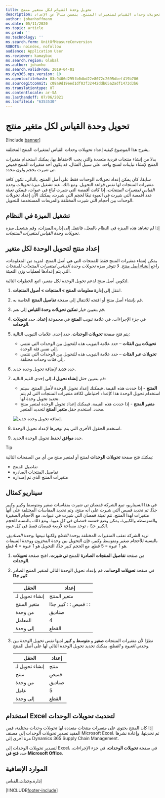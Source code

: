 ```yaml
---
title: تحويل وحدة القياس لكل متغير منتج
description: يشرح هذا الموضوع كيفية إعداد تحويلات وحدات القياس لمتغيرات المنتج. يتضمن مثالاً عن الإعداد.
author: johanhoffmann
ms.date: 05/11/2020
ms.topic: article
ms.prod: ''
ms.technology: ''
ms.search.form: UnitOfMeasureConversion
ROBOTS: noindex, nofollow
audience: Application User
ms.reviewer: kamaybac
ms.search.region: Global
ms.author: johanho
ms.search.validFrom: 2019-04-01
ms.dyn365.ops.version: 10
ms.openlocfilehash: 03c9406d295fb0dbd22e8072c2695dbef419b706
ms.sourcegitcommit: c08a9d19eed1df03f32442ddb65a2adf1473d3b6
ms.translationtype: HT
ms.contentlocale: ar-SA
ms.lasthandoff: 07/06/2021
ms.locfileid: "6353530"
---
```

# <a name="unit-of-measure-conversion-per-product-variant"></a>تحويل وحدة القياس لكل متغير منتج

[!include [banner](../includes/banner.md)]

يشرح هذا الموضوع كيفية إعداد تحويلات وحدات القياس لمتغيرات المنتج المختلفة.

بدلا من إنشاء منتجات فردية متعددة والتي يجب الاحتفاظ بها، يمكنك استخدام متغيرات المنتج لإنشاء تباينات لمنتج واحد. على سبيل المثال، قد يكون أحد متغيرات المنتج قميص تي شيرت بحجم ولون محدد.

سابقا، كان يمكن إعداد تحويلات الوحدات فقط على أصل المنتج. بالتالي، تكون كافة متغيرات المنتجات لها نفس قواعد التحويل. ومع ذلك، عند تشغيل ميزة *تحويلات وحدة القياس لمتغيرات المنتجات*، إذا كانت أقمصة التي شيرت تُباع في عبوات، فيمكن تعبئة عدد أقمصة التي شيرت في العبوة تبعًا لحجم التي شيرت، يمكنك الآن إعداد تحويلات الوحدات بين أحجام التي شيرت المختلفة والمربعات المستخدمة للتحويل.

## <a name="turn-on-the-feature-in-your-system"></a>تشغيل الميزة في النظام

إذا لم تشاهد هذه الميزة في النظام بالفعل، فانتقل إلى [إدارة الميزات](../../fin-ops-core/fin-ops/get-started/feature-management/feature-management-overview.md)، وقم بتشغيل ميزة *تحويلات وحدة القياس لمتغيرات المنتجات*.

## <a name="set-up-a-product-for-unit-conversion-per-variant"></a>إعداد منتج لتحويل الوحدة لكل متغير

يمكن إنشاء متغيرات المنتج فقط للمنتجات التي هي أصل المنتج. لمزيد من المعلومات، راجع [إنشاء أصل منتج](tasks/create-product-master.md). لا تتوفر ميزة *تحويلات وحدة القياس لمتغيرات المنتجات* للمنتجات التي يتم إعدادها لعمليات وزن التعبئة.

لتكوين أصل منتج لدعم تحويل الوحدة لكل متغير، اتبع الخطوات التالية.

1. ‏‫انتقل إلى **إدارة معلومات المنتج‬ \> المنتجات \> أصول المنتجات‬‬**.
1. قم بإنشاء أصل منتج أو افتحه للانتقال إلى صفحة **تفاصيل المنتج** الخاصة به.
1. قم بتعيين خيار **تمكين تحويلات وحدة القياس** إلى *نعم*.
1. في جزء الإجراءات، في علامة تبويب **المنتج** في مجموعة **إعداد‬**، حدد **تحويلات الوحدات**.
1. يتم فتح صفحة **تحويلات الوحدات**. حدد إحدى علامات التبويب التالية:

    - **تحويلات بين الفئات** – حدد علامة التبويب هذه للتحويل بين الوحدات التي تنتمي إلى نفس فئة الوحدة.
    - **تحويلات عبر الفئات** – حدد علامة التبويب هذه للتحويل بين الوحدات التي تنتمي إلى فئات وحدات مختلفة.

1. حدد **جديد** لإضافة تحويل وحدة جديد.
1. قم بتعيين حقل **إنشاء تحويل لـ** إلى إحدى القيم التالية:

    - **المنتج** - إذا حددت هذه القيمة، فيمكنك إعداد تحويل الوحدة لأصل المنتج. سيتم استخدام تحويل الوحدة هذا كإعداد احتياطي لكافة متغيرات المنتجات التي لم يتم تحديد تحويل وحدة لها.
    - **متغير المنتج** - إذا حددت هذه القيمة، فيمكنك إعداد تحويل الوحدة لمتغير منتج محدد. استخدم حقل **متغير المنتج** لتحديد المتغير.

    ![إضافة تحويل وحدة جديد.](media/uom-new-conversion.png "إضافة تحويل وحدة جديد")

1. استخدم الحقول الأخرى التي يتم توفيرها لإعداد تحويل الوحدة.
1. حدد **موافق** لحفظ تحويل الوحدة الجديد.

> [!TIP]
> يمكنك فتح صفحة **تحويلات الوحدات** لمنتج أو لمتغير منتج من أي من الصفحات التالية:
> 
> - تفاصيل المنتج
> - تفاصيل المنتجات الصادرة
> - متغيرات المنتج الذي تم إصداره

## <a name="example-scenario"></a>سيناريو كمثال

في هذا السيناريو، تبيع الشركة قمصان تي شيرت بمقاسات صغير ومتوسط وكبير وكبير جدًا. تم تحديد قميص التي شيرت على أنه منتج، وتم تحديد المقاسات المختلفة على أنها متغيرات لهذا المنتج. تتم تعبئة قمصان التي شيرت في عبوات. مع الأحجام الصغيرة والمتوسطة والكبيرة، يمكن وضع خمسة قمصان في كل عبوة. ومع ذلك، بالنسبة للحجم الكبير جدًا ، توجد مساحة لأربعة قمصان فقط في كل عبوة.

تريد الشركة تعقب المتغيرات المختلفة بوحدة *القطع* ولكنها تبيعها بوحدة *الصناديق*. بالنسبة للأحجام صغير ومتوسط وكبير، فإن التحويل بين وحدة المخزون ووحدة المبيعات هو 1 عبوة = 5 قطع. مع الحجم كبير جدًا، التحويل هو 1 عبوة = 4 قطع.

1. من صفحة **تفاصيل المنتجات الصادرة** للمنتج **تي شيرت**، افتح صفحة **تحويلات الوحدات**.
1. في صفحة **تحويلات الوحدات**، قم بإعداد تحويل الوحدة التالي لمتغير المنتج الصادر **كبير جدًا**.

    | الحقل                 | إعداد                 |
    |-----------------------|-------------------------|
    | إنشاء تحويل لـ | متغير المنتج         |
    | متغير المنتج       | قميص : : كبير جدًا : : |
    | من وحدة             | صناديق                   |
    | المعامل                | 4                       |
    | إلى وحدة               | القطع                  |

1. نظرًا لأن متغيرات المنتجات **صغير** و **متوسط** و **كبير** لديها نفس تحويل الوحدة بين وحدتي *العبوة* و *القطع*، يمكنك تحديد تحويل الوحدة التالي لها على أصل المنتج.

    | الحقل                 | إعداد |
    |-----------------------|---------|
    | إنشاء تحويل لـ | منتج |
    | منتج               | قميص |
    | من وحدة             | صناديق   |
    | عامل                | 5       |
    | إلى وحدة               | القطع  |

## <a name="using-excel-to-update-the-unit-conversions"></a>استخدام Excel لتحديث تحويلات الوحدات

إذا كان المنتج يحتوي على متغيرات منتجات متعددة لها تحويلات وحدات مختلفة، فمن المفيد تصدير تحويلات الوحدات إلى مصنف Microsoft Excel، ثم تحديثها، وإعادة نشرها مرة أخرى إلى Dynamics 365 Supply Chain Management.

لتصدير تحويلات الوحدات إلى Excel، في صفحة **تحويلات الوحدات**، في جزء الإجراءات، حدد **فتح في Microsoft Office**.

## <a name="additional-resources"></a>الموارد الإضافية

[إدارة وحدات القياس](tasks/manage-unit-measure.md)


[!INCLUDE[footer-include](../../includes/footer-banner.md)]